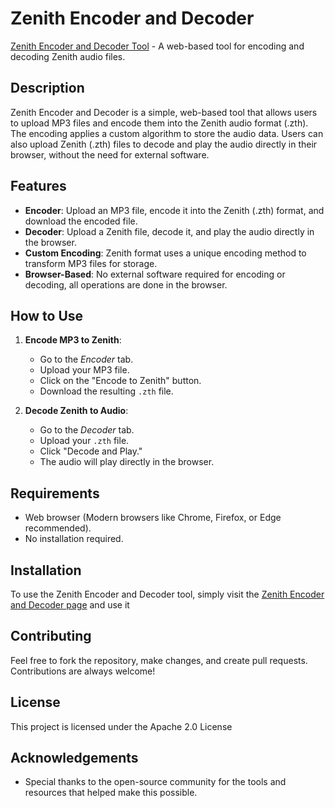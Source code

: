 # Zenith Encoder and Decoder

[Zenith Encoder and Decoder Tool](https://htmlpreview.github.io/?https://github.com/mateo-cogeanu/Zenith/blob/main/Zenith_encoder_decoder.html) - A web-based tool for encoding and decoding Zenith audio files.

## Description

Zenith Encoder and Decoder is a simple, web-based tool that allows users to upload MP3 files and encode them into the Zenith audio format (.zth). The encoding applies a custom algorithm to store the audio data. Users can also upload Zenith (.zth) files to decode and play the audio directly in their browser, without the need for external software.

## Features

- **Encoder**: Upload an MP3 file, encode it into the Zenith (.zth) format, and download the encoded file.
- **Decoder**: Upload a Zenith file, decode it, and play the audio directly in the browser.
- **Custom Encoding**: Zenith format uses a unique encoding method to transform MP3 files for storage.
- **Browser-Based**: No external software required for encoding or decoding, all operations are done in the browser.

## How to Use

1. **Encode MP3 to Zenith**:
   - Go to the *Encoder* tab.
   - Upload your MP3 file.
   - Click on the "Encode to Zenith" button.
   - Download the resulting `.zth` file.

2. **Decode Zenith to Audio**:
   - Go to the *Decoder* tab.
   - Upload your `.zth` file.
   - Click "Decode and Play."
   - The audio will play directly in the browser.

## Requirements

- Web browser (Modern browsers like Chrome, Firefox, or Edge recommended).
- No installation required.

## Installation

To use the Zenith Encoder and Decoder tool, simply visit the [Zenith Encoder and Decoder page](https://htmlpreview.github.io/?https://github.com/mateo-cogeanu/Zenith/blob/main/Zenith_encoder_decoder.html) and use it

## Contributing

Feel free to fork the repository, make changes, and create pull requests. Contributions are always welcome!

## License

This project is licensed under the Apache 2.0 License

## Acknowledgements

- Special thanks to the open-source community for the tools and resources that helped make this possible.
